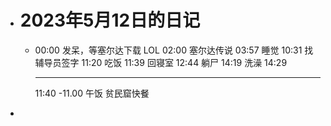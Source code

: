 - # 2023年5月12日的日记
	- 00:00
	  发呆，等塞尔达下载
	  LOL
	  02:00
	  塞尔达传说
	  03:57
	  睡觉
	  10:31
	  找辅导员签字
	  11:20
	  吃饭
	  11:39
	  回寝室
	  12:44
	  躺尸
	  14:19
	  洗澡
	  14:29
	  
	  ---
	  11:40
	  -11.00
	  午饭
	  贫民窟快餐
-